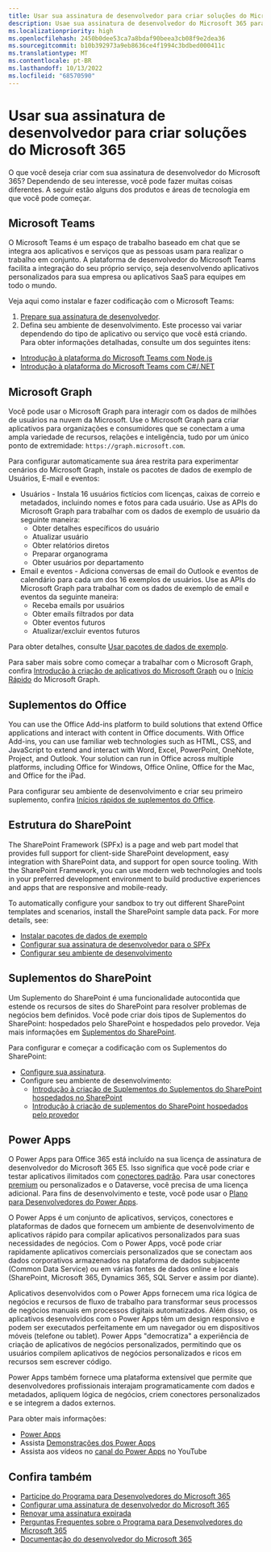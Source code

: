 ```yaml
---
title: Usar sua assinatura de desenvolvedor para criar soluções do Microsoft 365
description: Usae sua assinatura de desenvolvedor do Microsoft 365 para criar as soluções que você deseja.
ms.localizationpriority: high
ms.openlocfilehash: 2450b0dee53ca7a8bdaf90beea3cb08f9e2dea36
ms.sourcegitcommit: b10b392973a9eb8636ce4f1994c3bdbed000411c
ms.translationtype: MT
ms.contentlocale: pt-BR
ms.lasthandoff: 10/13/2022
ms.locfileid: "68570590"
---
```

# <a name="use-your-developer-subscription-to-build-microsoft-365-solutions"></a>Usar sua assinatura de desenvolvedor para criar soluções do Microsoft 365

O que você deseja criar com sua assinatura de desenvolvedor do Microsoft 365? Dependendo de seu interesse, você pode fazer muitas coisas diferentes. A seguir estão alguns dos produtos e áreas de tecnologia em que você pode começar.

## <a name="microsoft-teams"></a>Microsoft Teams

O Microsoft Teams é um espaço de trabalho baseado em chat que se integra aos aplicativos e serviços que as pessoas usam para realizar o trabalho em conjunto. A plataforma de desenvolvedor do Microsoft Teams facilita a integração do seu próprio serviço, seja desenvolvendo aplicativos personalizados para sua empresa ou aplicativos SaaS para equipes em todo o mundo.

Veja aqui como instalar e fazer codificação com o Microsoft Teams:

1. [Prepare sua assinatura de desenvolvedor](/microsoftteams/platform/get-started/get-started-tenant).
2. Defina seu ambiente de desenvolvimento. Este processo vai variar dependendo do tipo de aplicativo ou serviço que você está criando. Para obter informações detalhadas, consulte um dos seguintes itens:

  - [Introdução à plataforma do Microsoft Teams com Node.js](/microsoftteams/platform/get-started/get-started-nodejs-app-studio)
  - [Introdução à plataforma do Microsoft Teams com C#/.NET](/microsoftteams/platform/get-started/get-started-dotnet-app-studio)

## <a name="microsoft-graph"></a>Microsoft Graph

Você pode usar o Microsoft Graph para interagir com os dados de milhões de usuários na nuvem da Microsoft. Use o Microsoft Graph para criar aplicativos para organizações e consumidores que se conectam a uma ampla variedade de recursos, relações e inteligência, tudo por um único ponto de extremidade: `https://graph.microsoft.com`.

Para configurar automaticamente sua área restrita para experimentar cenários do Microsoft Graph, instale os pacotes de dados de exemplo de Usuários, E-mail e eventos:

- Usuários - Instala 16 usuários fictícios com licenças, caixas de correio e metadados, incluindo nomes e fotos para cada usuário. Use as APIs do Microsoft Graph para trabalhar com os dados de exemplo de usuário da seguinte maneira:
  - Obter detalhes específicos do usuário
  - Atualizar usuário
  - Obter relatórios diretos
  - Preparar organograma
  - Obter usuários por departamento
- Email e eventos - Adiciona conversas de email do Outlook e eventos de calendário para cada um dos 16 exemplos de usuários. Use as APIs do Microsoft Graph para trabalhar com os dados de exemplo de email e eventos da seguinte maneira:
  - Receba emails por usuários
  - Obter emails filtrados por data
  - Obter eventos futuros
  - Atualizar/excluir eventos futuros

Para obter detalhes, consulte [Usar pacotes de dados de exemplo](install-sample-packs.md). 

Para saber mais sobre como começar a trabalhar com o Microsoft Graph, confira [Introdução à criação de aplicativos do Microsoft Graph](https://developer.microsoft.com/en-us/graph/get-started) ou o [Início Rápido](https://developer.microsoft.com/en-us/graph/quick-start) do Microsoft Graph.

## <a name="office-add-ins"></a>Suplementos do Office

You can use the Office Add-ins platform to build solutions that extend Office applications and interact with content in Office documents. With Office Add-ins, you can use familiar web technologies such as HTML, CSS, and JavaScript to extend and interact with Word, Excel, PowerPoint, OneNote, Project, and Outlook. Your solution can run in Office across multiple platforms, including Office for Windows, Office Online, Office for the Mac, and Office for the iPad.

Para configurar seu ambiente de desenvolvimento e criar seu primeiro suplemento, confira [Inícios rápidos de suplementos do Office](/office/dev/add-ins/).

## <a name="sharepoint-framework"></a>Estrutura do SharePoint

The SharePoint Framework (SPFx) is a page and web part model that provides full support for client-side SharePoint development, easy integration with SharePoint data, and support for open source tooling. With the SharePoint Framework, you can use modern web technologies and tools in your preferred development environment to build productive experiences and apps that are responsive and mobile-ready.

To automatically configure your sandbox to try out different SharePoint templates and scenarios, install the SharePoint sample data pack.
For more details, see:

- [Instalar pacotes de dados de exemplo](install-sample-packs.md)
- [Configurar sua assinatura de desenvolvedor para o SPFx](/sharepoint/dev/spfx/set-up-your-developer-tenant)
- [Configurar seu ambiente de desenvolvimento](/sharepoint/dev/spfx/set-up-your-development-environment)

## <a name="sharepoint-add-ins"></a>Suplementos do SharePoint 

Um Suplemento do SharePoint é uma funcionalidade autocontida que estende os recursos de sites do SharePoint para resolver problemas de negócios bem definidos. Você pode criar dois tipos de Suplementos do SharePoint: hospedados pelo SharePoint e hospedados pelo provedor. Veja mais informações em [Suplementos do SharePoint](/sharepoint/dev/sp-add-ins/sharepoint-add-ins).

Para configurar e começar a codificação com os Suplementos do SharePoint:

- [Configure sua assinatura](/sharepoint/dev/spfx/set-up-your-developer-tenant).  
- Configure seu ambiente de desenvolvimento: 
  - [Introdução à criação de Suplementos do Suplementos do SharePoint hospedados no SharePoint](/sharepoint/dev/sp-add-ins/get-started-creating-sharepoint-hosted-sharepoint-add-ins)  
  - [Introdução à criação de suplementos do SharePoint hospedados pelo provedor](/sharepoint/dev/sp-add-ins/get-started-creating-provider-hosted-sharepoint-add-ins)  

## <a name="power-apps"></a>Power Apps

O Power Apps para Office 365 está incluído na sua licença de assinatura de desenvolvedor do Microsoft 365 E5. Isso significa que você pode criar e testar aplicativos ilimitados com [conectores padrão](/connectors/connector-reference/connector-reference-standard-connectors). Para usar conectores [premium](/connectors/connector-reference/connector-reference-premium-connectors) ou personalizados e o Dataverse, você precisa de uma licença adicional. Para fins de desenvolvimento e teste, você pode usar o [Plano para Desenvolvedores do Power Apps](https://powerapps.microsoft.com/developerplan). 

O Power Apps é um conjunto de aplicativos, serviços, conectores e plataformas de dados que fornecem um ambiente de desenvolvimento de aplicativos rápido para compilar aplicativos personalizados para suas necessidades de negócios. Com o Power Apps, você pode criar rapidamente aplicativos comerciais personalizados que se conectam aos dados corporativos armazenados na plataforma de dados subjacente (Common Data Service) ou em várias fontes de dados online e locais (SharePoint, Microsoft 365, Dynamics 365, SQL Server e assim por diante).

Aplicativos desenvolvidos com o Power Apps fornecem uma rica lógica de negócios e recursos de fluxo de trabalho para transformar seus processos de negócios manuais em processos digitais automatizados. Além disso, os aplicativos desenvolvidos com o Power Apps têm um design responsivo e podem ser executados perfeitamente em um navegador ou em dispositivos móveis (telefone ou tablet). Power Apps "democratiza" a experiência de criação de aplicativos de negócios personalizados, permitindo que os usuários compilem aplicativos de negócios personalizados e ricos em recursos sem escrever código.

Power Apps também fornece uma plataforma extensível que permite que desenvolvedores profissionais interajam programaticamente com dados e metadados, apliquem lógica de negócios, criem conectores personalizados e se integrem a dados externos.

Para obter mais informações:

- [Power Apps](/powerapps/)
- Assista [Demonstrações dos Power Apps](https://powerapps.microsoft.com/demo/)
- Assista aos vídeos no [canal do Power Apps](https://www.youtube.com/channel/UCGfWR2ekfRFckLjev6eQYLg) no YouTube


## <a name="see-also"></a>Confira também

- [Participe do Programa para Desenvolvedores do Microsoft 365](microsoft-365-developer-program.md)
- [Configurar uma assinatura de desenvolvedor do Microsoft 365](microsoft-365-developer-program-get-started.md) 
- [Renovar uma assinatura expirada](subscription-expiration-and-renewal.md)
- [Perguntas Frequentes sobre o Programa para Desenvolvedores do Microsoft 365](microsoft-365-developer-program-faq.yml)
- [Documentação do desenvolvedor do Microsoft 365](/microsoft-365/developer)
